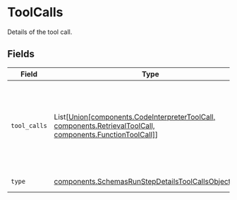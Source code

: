 # ToolCalls

Details of the tool call.


## Fields

| Field                                                                                                                                                           | Type                                                                                                                                                            | Required                                                                                                                                                        | Description                                                                                                                                                     |
| --------------------------------------------------------------------------------------------------------------------------------------------------------------- | --------------------------------------------------------------------------------------------------------------------------------------------------------------- | --------------------------------------------------------------------------------------------------------------------------------------------------------------- | --------------------------------------------------------------------------------------------------------------------------------------------------------------- |
| `tool_calls`                                                                                                                                                    | List[[Union[components.CodeInterpreterToolCall, components.RetrievalToolCall, components.FunctionToolCall]](../../models/components/schemastoolcalls.md)]       | :heavy_check_mark:                                                                                                                                              | An array of tool calls the run step was involved in. These can be associated with one of three types of tools: `code_interpreter`, `retrieval`, or `function`.<br/> |
| `type`                                                                                                                                                          | [components.SchemasRunStepDetailsToolCallsObjectType](../../models/components/schemasrunstepdetailstoolcallsobjecttype.md)                                      | :heavy_check_mark:                                                                                                                                              | Always `tool_calls`.                                                                                                                                            |